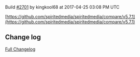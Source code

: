 Build [#2701](https://circleci.com/gh/spiritedmedia/spiritedmedia/2701) by kingkool68 at 2017-04-25 03:08 PM UTC

[https://github.com/spiritedmedia/spiritedmedia/compare/v5.7.1](https://github.com/spiritedmedia/spiritedmedia/compare/v5.7.1)
## Change log
[Full Changelog](https://github.com/spiritedmedia/spiritedmedia/compare/v5.7.0...v5.7.1)

